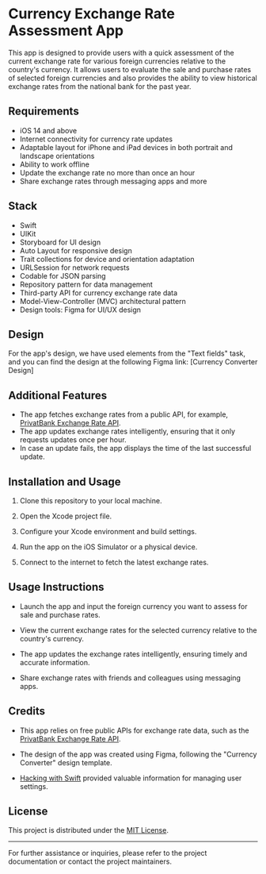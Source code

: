 # Currency Exchange Rate Assessment App

This app is designed to provide users with a quick assessment of the current exchange rate for various foreign currencies relative to the country's currency. It allows users to evaluate the sale and purchase rates of selected foreign currencies and also provides the ability to view historical exchange rates from the national bank for the past year.

## Requirements

- iOS 14 and above
- Internet connectivity for currency rate updates
- Adaptable layout for iPhone and iPad devices in both portrait and landscape orientations
- Ability to work offline
- Update the exchange rate no more than once an hour
- Share exchange rates through messaging apps and more

## Stack

- Swift
- UIKit
- Storyboard for UI design
- Auto Layout for responsive design
- Trait collections for device and orientation adaptation
- URLSession for network requests
- Codable for JSON parsing
- Repository pattern for data management
- Third-party API for currency exchange rate data
- Model-View-Controller (MVC) architectural pattern
- Design tools: Figma for UI/UX design

## Design

For the app's design, we have used elements from the "Text fields" task, and you can find the design at the following Figma link: [Currency Converter Design]

## Additional Features

- The app fetches exchange rates from a public API, for example, [PrivatBank Exchange Rate API](https://api.privatbank.ua/#p24/exchange).
- The app updates exchange rates intelligently, ensuring that it only requests updates once per hour.
- In case an update fails, the app displays the time of the last successful update.

## Installation and Usage

1. Clone this repository to your local machine.

2. Open the Xcode project file.

3. Configure your Xcode environment and build settings.

4. Run the app on the iOS Simulator or a physical device.

5. Connect to the internet to fetch the latest exchange rates.

## Usage Instructions

- Launch the app and input the foreign currency you want to assess for sale and purchase rates.

- View the current exchange rates for the selected currency relative to the country's currency.

- The app updates the exchange rates intelligently, ensuring timely and accurate information.

- Share exchange rates with friends and colleagues using messaging apps.

## Credits

- This app relies on free public APIs for exchange rate data, such as the [PrivatBank Exchange Rate API](https://api.privatbank.ua/#p24/exchange).

- The design of the app was created using Figma, following the "Currency Converter" design template.

- [Hacking with Swift](https://www.hackingwithswift.com/example-code/system/how-to-save-user-settings-using-userdefaults) provided valuable information for managing user settings.

## License

This project is distributed under the [MIT License](LICENSE).

---

For further assistance or inquiries, please refer to the project documentation or contact the project maintainers.
